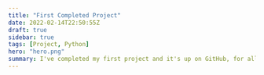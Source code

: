 ```yaml
---
title: "First Completed Project"
date: 2022-02-14T22:50:55Z
draft: true
sidebar: true
tags: [Project, Python]
hero: "hero.png"
summary: I've completed my first project and it's up on GitHub, for all to see. This is a big deal, I never finish anything.
---
```

